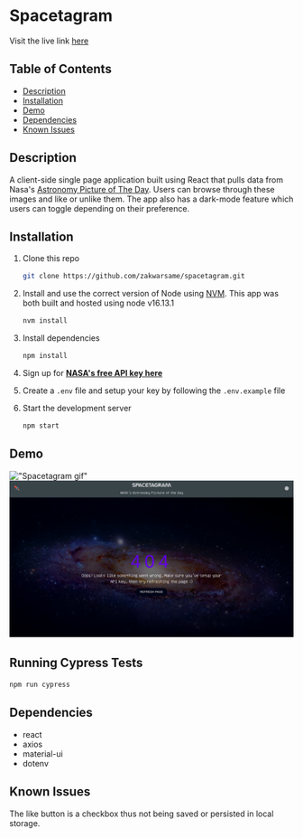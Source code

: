# Spacetagram

Visit the live link [here](https://spacetagramverse.netlify.app/)

## Table of Contents

- [Description](#about)
- [Installation](#installation)
- [Demo](#demo)
- [Dependencies](#dependencies)
- [Known Issues](#known-issues)

##  Description

A client-side single page application built using React that pulls data from Nasa's [Astronomy Picture of The Day](https://apod.nasa.gov/). Users can browse through these images and like or unlike them. The app also has a dark-mode feature which users can toggle depending on their preference.


## Installation

1. Clone this repo 

   ```sh
   git clone https://github.com/zakwarsame/spacetagram.git
   ```

1. Install and use the correct version of Node using [NVM](https://github.com/nvm-sh/nvm). This app was both built and hosted using node v16.13.1

   ```sh
   nvm install
   ```

1. Install dependencies

   ```sh
   npm install
   ```

1. Sign up for **[NASA's free API key here](https://api.nasa.gov/)**

1. Create a `.env` file and setup your key by following the `.env.example` file

1. Start the development server

   ```sh
   npm start
   ```

## Demo

!["Spacetagram gif"](https://github.com/zakwarsame/spacetagram/blob/main/docs/spacetagram_demo.gif)
!["Error page image"](https://github.com/zakwarsame/spacetagram/blob/main/docs/error.png)


## Running Cypress Tests

```sh
npm run cypress
```

## Dependencies

- react
- axios
- material-ui
- dotenv

## Known Issues

The like button is a checkbox thus not being saved or persisted in local storage.
